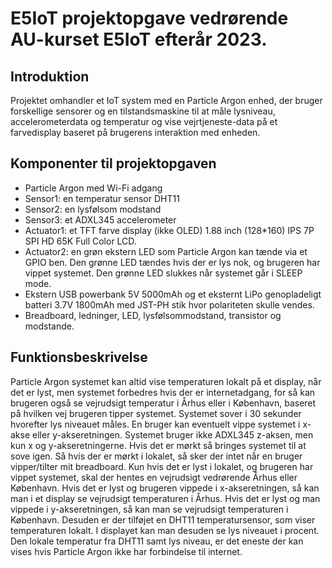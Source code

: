 # E5IoT projektopgave vedrørende AU-kurset E5IoT efterår 2023.

## Introduktion
Projektet omhandler et IoT system med en Particle Argon enhed, der bruger forskellige sensorer og en tilstandsmaskine til at måle lysniveau, accelerometerdata og temperatur og vise vejrtjeneste-data på et farvedisplay baseret på brugerens interaktion med enheden.

## Komponenter til projektopgaven
*	Particle Argon med Wi-Fi adgang
*	Sensor1: en temperatur sensor DHT11
*	Sensor2: en lysfølsom modstand
*	Sensor3: et ADXL345 accelerometer
*	Actuator1: et TFT farve display (ikke OLED) 1.88 inch (128*160) IPS 7P SPI HD 65K Full Color LCD.
*	Actuator2: en grøn ekstern LED som Particle Argon kan tænde via et GPIO ben. Den grønne LED tændes hvis der er lys nok, og brugeren har vippet systemet. Den grønne LED slukkes når systemet går i SLEEP mode.
*	Ekstern USB powerbank 5V 5000mAh og et eksternt LiPo genopladeligt batteri 3.7V 1800mAh med JST-PH stik hvor polariteten skulle vendes.
*	Breadboard, ledninger, LED, lysfølsommodstand, transistor og modstande.


## Funktionsbeskrivelse
Particle Argon systemet kan altid vise temperaturen lokalt på et display, når det er lyst, men systemet forbedres hvis der er internetadgang, for så kan brugeren også se vejrudsigt temperatur i Århus eller i København, baseret på hvilken vej brugeren tipper systemet.
Systemet sover i 30 sekunder hvorefter lys niveauet måles. En bruger kan eventuelt vippe systemet i x-akse eller y-akseretningen. Systemet bruger ikke ADXL345 z-aksen, men kun x og y-akseretningerne. Hvis det er mørkt så bringes systemet til at sove igen. Så hvis der er mørkt i lokalet, så sker der intet når en bruger vipper/tilter mit breadboard. Kun hvis det er lyst i lokalet, og brugeren har vippet systemet, skal der hentes en vejrudsigt vedrørende Århus eller København. 
Hvis det er lyst og brugeren vippede i x-akseretningen, så kan man i et display se vejrudsigt temperaturen i Århus. Hvis det er lyst og man vippede i y-akseretningen, så kan man se vejrudsigt temperaturen i København. Desuden er der tilføjet en DHT11 temperatursensor, som viser temperaturen lokalt. I displayet kan man desuden se lys niveauet i procent.
Den lokale temperatur fra DHT11 samt lys niveau, er det eneste der kan vises hvis Particle Argon ikke har forbindelse til internet.
